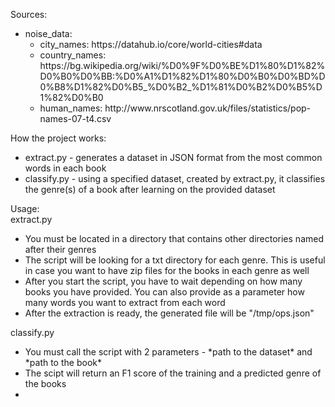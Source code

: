 Sources:
<ul>
	<li> noise_data:
		<ul>
			<li> city_names: https://datahub.io/core/world-cities#data </li>
			<li> country_names: https://bg.wikipedia.org/wiki/%D0%9F%D0%BE%D1%80%D1%82%D0%B0%D0%BB:%D0%A1%D1%82%D1%80%D0%B0%D0%BD%D0%B8%D1%82%D0%B5_%D0%B2_%D1%81%D0%B2%D0%B5%D1%82%D0%B0 </li>
			<li> human_names: http://www.nrscotland.gov.uk/files/statistics/pop-names-07-t4.csv</li>
		</ul>
	</li>
</ul>

How the project works:
<ul>
	<li> extract.py - generates a dataset in JSON format from the most common words in each book </li>
	<li> classify.py - using a specified dataset, created by extract.py, it classifies the genre(s) of a book after learning on the provided dataset </li>
</ul>

Usage:<br>
extract.py
<ul>
	<li> You must be located in a directory that contains other directories named after their genres </li>
	<li> The script will be looking for a txt directory for each genre. This is useful in case you want to have zip files for the books in each genre as well </li>
	<li> After you start the script, you have to wait depending on how many books you have provided. You can also provide as a parameter how many words you want to extract from each word </li>
	<li> After the extraction is ready, the generated file will be "/tmp/ops.json" </li>
</ul>

classify.py
<ul>
	<li> You must call the script with 2 parameters - *path to the dataset* and *path to the book* </li>
	<li> The scipt will return an F1 score of the training and a predicted genre of the books <li>
</ul>
